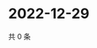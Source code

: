 # 2022-12-29

共 0 条

<!-- BEGIN WEIBO -->
<!-- 最后更新时间 Thu Dec 29 2022 18:13:59 GMT+0800 (China Standard Time) -->

<!-- END WEIBO -->
